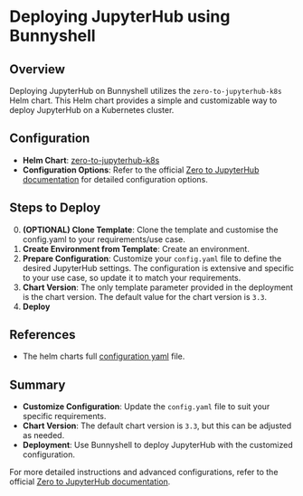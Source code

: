 # Deploying JupyterHub using Bunnyshell

## Overview

Deploying JupyterHub on Bunnyshell utilizes the `zero-to-jupyterhub-k8s` Helm chart. This Helm chart provides a simple and customizable way to deploy JupyterHub on a Kubernetes cluster.

## Configuration

- **Helm Chart**: [zero-to-jupyterhub-k8s](https://github.com/jupyterhub/zero-to-jupyterhub-k8s)
- **Configuration Options**: Refer to the official [Zero to JupyterHub documentation](https://z2jh.jupyter.org/en/stable/) for detailed configuration options.

## Steps to Deploy

0. **(OPTIONAL) Clone Template**: Clone the template and customise the config.yaml to your requirements/use case. 
1. **Create Environment from Template**: Create an environment.
2. **Prepare Configuration**: Customize your `config.yaml` file to define the desired JupyterHub settings. The configuration is extensive and specific to your use case, so update it to match your requirements.
3. **Chart Version**: The only template parameter provided in the deployment is the chart version. The default value for the chart version is `3.3`.
4. **Deploy**

## References
- The helm charts full [configuration yaml](./config.yaml) file.

## Summary

- **Customize Configuration**: Update the `config.yaml` file to suit your specific requirements.
- **Chart Version**: The default chart version is `3.3`, but this can be adjusted as needed.
- **Deployment**: Use Bunnyshell to deploy JupyterHub with the customized configuration.

For more detailed instructions and advanced configurations, refer to the official [Zero to JupyterHub documentation](https://z2jh.jupyter.org/en/stable/).